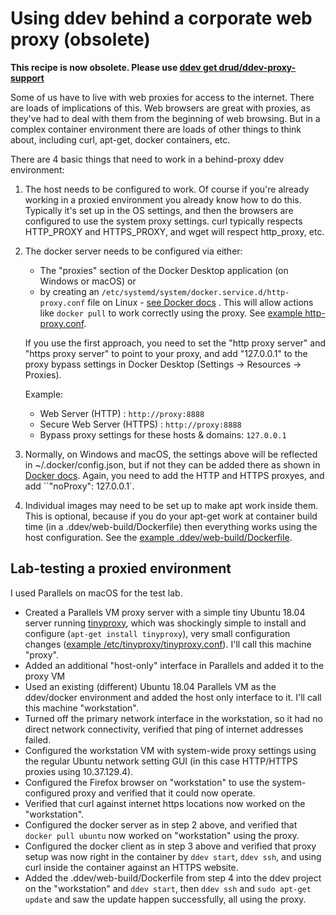 # Using ddev behind a corporate web proxy (obsolete)

**This recipe is now obsolete. Please use [ddev get drud/ddev-proxy-support](https://github.com/drud/ddev-proxy-support)**

Some of us have to live with web proxies for access to the internet. There are loads of implications of this. Web browsers are great with proxies, as they've had to deal with them from the beginning of web browsing. But in a complex container environment there are loads of other things to think about, including curl, apt-get, docker containers, etc.

There are 4 basic things that need to work in a behind-proxy ddev environment:

1. The host needs to be configured to work. Of course if you're already working in a proxied environment you already know how to do this. Typically it's set up in the OS settings, and then the browsers are configured to use the system proxy settings. curl typically respects HTTP_PROXY and HTTPS_PROXY, and wget will respect http_proxy, etc.

2. The docker server needs to be configured via either:

    * The "proxies" section of the Docker Desktop application (on Windows or macOS) or
    * by creating an `/etc/systemd/system/docker.service.d/http-proxy.conf` file on Linux -
    [see Docker docs](https://docs.docker.com/config/daemon/systemd/#httphttps-proxy) . This will allow actions like `docker pull` to work correctly using the proxy. See [example http-proxy.conf](http-proxy.conf).

    If you use the first approach, you need to set the "http proxy server" and "https proxy server" to point to your proxy, and add "127.0.0.1" to the proxy bypass settings in Docker Desktop (Settings -> Resources -> Proxies).

    Example:

    * Web Server (HTTP) : `http://proxy:8888`
    * Secure Web Server (HTTPS) : `http://proxy:8888`
    * Bypass proxy settings for these hosts & domains: `127.0.0.1`

3. Normally, on Windows and macOS, the settings above will be reflected in ~/.docker/config.json, but if not they can be added there as shown in [Docker docs](https://docs.docker.com/network/proxy/). Again, you need to add the HTTP and HTTPS proxyes, and add ``"noProxy": 127.0.0.1`.

4. Individual images may need to be set up to make apt work inside them. This is optional, because if you do your apt-get work at container build time (in a .ddev/web-build/Dockerfile) then everything works using the host configuration. See the [example .ddev/web-build/Dockerfile](Dockerfile).

## Lab-testing a proxied environment

I used Parallels on macOS for the test lab.

* Created a Parallels VM proxy server with a simple tiny Ubuntu 18.04 server running [tinyproxy](https://tinyproxy.github.io/), which was shockingly simple to install and configure (`apt-get install tinyproxy`), very small configuration changes ([example /etc/tinyproxy/tinyproxy.conf](tinyproxy.conf)). I'll call this machine "proxy".
* Added an additional "host-only" interface in Parallels and added it to the proxy VM
* Used an existing (different) Ubuntu 18.04 Parallels VM as the ddev/docker environment and added the host only interface to it.  I'll call this machine "workstation".
* Turned off the primary network interface in the workstation, so it had no direct network connectivity, verified that ping of internet addresses failed.
* Configured the workstation VM with system-wide proxy settings using the regular Ubuntu network setting GUI (in this case HTTP/HTTPS proxies using 10.37.129.4).
* Configured the Firefox browser on "workstation" to use the system-configured proxy and verified that it could now operate.
* Verified that curl against internet https locations now worked on the "workstation".
* Configured the docker server as in step 2 above, and verified that `docker pull ubuntu` now worked on "workstation" using the proxy.
* Configured the docker client as in step 3 above and verified that proxy setup was now right in the container by `ddev start`, `ddev ssh`, and using curl inside the container against an HTTPS website.
* Added the .ddev/web-build/Dockerfile from step 4 into the ddev project on the "workstation" and `ddev start`, then `ddev ssh` and `sudo apt-get update` and saw the update happen successfully, all using the proxy.
